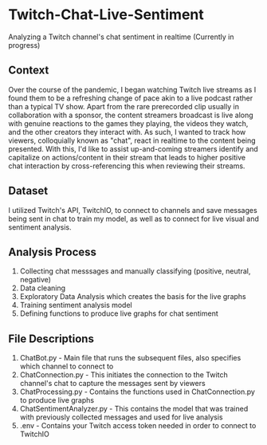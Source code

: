 # Twitch-Chat-Live-Sentiment
Analyzing a Twitch channel's chat sentiment in realtime (Currently in progress)
## Context
Over the course of the pandemic, I began watching Twitch live streams as I found them to be a refreshing change of pace akin to a live podcast rather than a typical TV show. Apart from the rare prerecorded clip usually in collaboration with a sponsor, the content streamers broadcast is live along with genuine reactions to the games they playing, the videos they watch, and the other creators they interact with. As such, I wanted to track how viewers, colloquially known as "chat", react in realtime to the content being presented. With this, I'd like to assist up-and-coming streamers identify and capitalize on actions/content in their stream that leads to higher positive chat interaction by cross-referencing this when reviewing their streams.  

## Dataset
I utilized Twitch's API, TwitchIO, to connect to channels and save messages being sent in chat to train my model, as well as to connect for live visual and sentiment analysis. 

## Analysis Process
1. Collecting chat messsages and manually classifying (positive, neutral, negative)
2. Data cleaning
3. Exploratory Data Analysis which creates the basis for the live graphs 
4. Training sentiment analysis model 
5. Defining functions to produce live graphs for chat sentiment 

## File Descriptions
1. ChatBot.py - Main file that runs the subsequent files, also specifies which channel to connect to 
2. ChatConnection.py - This initiates the connection to the Twitch channel's chat to capture the messages sent by viewers
3. ChatProcessing.py - Contains the functions used in ChatConnection.py to produce live graphs
4. ChatSentimentAnalyzer.py - This contains the model that was trained with previously collected messages and used for live analysis
5. .env - Contains your Twitch access token needed in order to connect to TwitchIO
